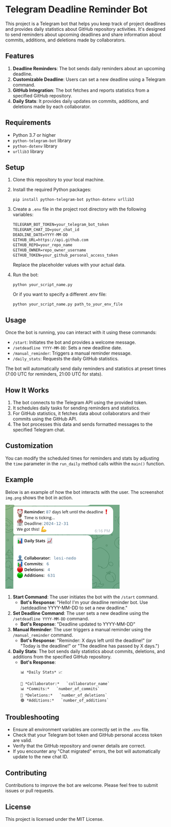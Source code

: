 # Telegram Deadline Reminder Bot

This project is a Telegram bot that helps you keep track of project deadlines and provides daily statistics about GitHub repository activities. It's designed to send reminders about upcoming deadlines and share information about commits, additions, and deletions made by collaborators.

## Features

1. **Deadline Reminders**: The bot sends daily reminders about an upcoming deadline.
2. **Customizable Deadline**: Users can set a new deadline using a Telegram command.
3. **GitHub Integration**: The bot fetches and reports statistics from a specified GitHub repository.
4. **Daily Stats**: It provides daily updates on commits, additions, and deletions made by each collaborator.

## Requirements

- Python 3.7 or higher
- `python-telegram-bot` library
- `python-dotenv` library
- `urllib3` library

## Setup

1. Clone this repository to your local machine.

2. Install the required Python packages:
   ```
   pip install python-telegram-bot python-dotenv urllib3
   ```

3. Create a `.env` file in the project root directory with the following variables:
   ```
   TELEGRAM_BOT_TOKEN=your_telegram_bot_token
   TELEGRAM_CHAT_ID=your_chat_id
   DEADLINE_DATE=YYYY-MM-DD
   GITHUB_URL=https://api.github.com
   GITHUB_REPO=your_repo_name
   GITHUB_OWNER=repo_owner_username
   GITHUB_TOKEN=your_github_personal_access_token
   ```

   Replace the placeholder values with your actual data.

4. Run the bot:
   ```
   python your_script_name.py
   ```

   Or if you want to specify a different .env file:
   ```
   python your_script_name.py path_to_your_env_file
   ```

## Usage

Once the bot is running, you can interact with it using these commands:

- `/start`: Initiates the bot and provides a welcome message.
- `/setdeadline YYYY-MM-DD`: Sets a new deadline date.
- `/manual_reminder`: Triggers a manual reminder message.
- `/daily_stats`: Requests the daily GitHub statistics.

The bot will automatically send daily reminders and statistics at preset times (7:00 UTC for reminders, 21:00 UTC for stats).

## How It Works

1. The bot connects to the Telegram API using the provided token.
2. It schedules daily tasks for sending reminders and statistics.
3. For GitHub statistics, it fetches data about collaborators and their commits using the GitHub API.
4. The bot processes this data and sends formatted messages to the specified Telegram chat.

## Customization

You can modify the scheduled times for reminders and stats by adjusting the `time` parameter in the `run_daily` method calls within the `main()` function.






## Example

Below is an example of how the bot interacts with the user. The screenshot `img.png` shows the bot in action.

![Example Reminder](img.png)

1. **Start Command**: The user initiates the bot with the `/start` command.
    - **Bot's Response**: "Hello! I'm your deadline reminder bot. Use /setdeadline YYYY-MM-DD to set a new deadline."
2. **Set Deadline Command**: The user sets a new deadline using the `/setdeadline YYYY-MM-DD` command.
    - **Bot's Response**: "Deadline updated to YYYY-MM-DD"
3. **Manual Reminder**: The user triggers a manual reminder using the `/manual_reminder` command.
    - **Bot's Response**: "Reminder: X days left until the deadline!" (or "Today is the deadline!" or "The deadline has passed by X days.")
4. **Daily Stats**: The bot sends daily statistics about commits, deletions, and additions from the specified GitHub repository.
    - **Bot's Response**: 
        ```
        📊 *Daily Stats* 📈

        👤 *Collaborator:*   `collaborator_name`
        📊 *Commits:*   `number_of_commits`
        🔴 *Deletions:*   `number_of_deletions`
        🟢 *Additions:*   `number_of_additions`
        ```


## Troubleshooting

- Ensure all environment variables are correctly set in the `.env` file.
- Check that your Telegram bot token and GitHub personal access token are valid.
- Verify that the GitHub repository and owner details are correct.
- If you encounter any "Chat migrated" errors, the bot will automatically update to the new chat ID.

## Contributing

Contributions to improve the bot are welcome. Please feel free to submit issues or pull requests.

## License

This project is licensed under the MIT License.
